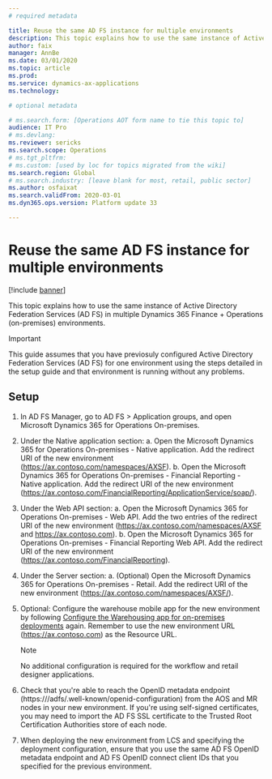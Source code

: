 ```yaml
---
# required metadata

title: Reuse the same AD FS instance for multiple environments
description: This topic explains how to use the same instance of Active Directory Federation Services (AD FS) in multiple Dynamics 365 Finance + Operations (on-premises) environments.
author: faix
manager: AnnBe
ms.date: 03/01/2020
ms.topic: article
ms.prod: 
ms.service: dynamics-ax-applications
ms.technology: 

# optional metadata

# ms.search.form: [Operations AOT form name to tie this topic to]
audience: IT Pro
# ms.devlang: 
ms.reviewer: sericks
ms.search.scope: Operations
# ms.tgt_pltfrm: 
# ms.custom: [used by loc for topics migrated from the wiki]
ms.search.region: Global
# ms.search.industry: [leave blank for most, retail, public sector]
ms.author: osfaixat
ms.search.validFrom: 2020-03-01 
ms.dyn365.ops.version: Platform update 33 

---
```


# Reuse the same AD FS instance for multiple environments

[!include [banner](../includes/banner.md)]

This topic explains how to use the same instance of Active Directory Federation Services (AD FS) in multiple Dynamics 365 Finance + Operations (on-premises) environments.

>[!IMPORTANT]
> This guide assumes that you have previosuly configured Active Directory Federation Services (AD FS) for one environment using the steps detailed in the setup guide and that environment is running without any problems.

## Setup

1.  In AD FS Manager, go to AD FS > Application groups, and open Microsoft Dynamics 365 for Operations On-premises.
2.  Under the Native application section:
    a.  Open the Microsoft Dynamics 365 for Operations On-premises - Native application. Add the redirect URI of the new environment (https://ax.contoso.com/namespaces/AXSF).
    b.  Open the Microsoft Dynamics 365 for Operations On-premises - Financial Reporting - Native application. Add the redirect URI of the new environment (https://ax.contoso.com/FinancialReporting/ApplicationService/soap/).
3.  Under the Web API section:
    a.	Open the Microsoft Dynamics 365 for Operations On-premises - Web API. Add the two entries of the redirect URI of the new environment (https://ax.contoso.com/namespaces/AXSF and https://ax.contoso.com).
    b.  Open the Microsoft Dynamics 365 for Operations On-premises - Financial Reporting Web API. Add the redirect URI of the new environment (https://ax.contoso.com/FinancialReporting).
4.  Under the Server section:
    a.  (Optional) Open the Microsoft Dynamics 365 for Operations On-premises - Retail. Add the redirect URI of the new environment (https://ax.contoso.com/namespaces/AXSF/).
5.  Optional: Configure the warehouse mobile app for the new environment by following [Configure the Warehousing app for on-premises deployments](./warehousing-for-on-premise-deployments.md) again. Remember to use the new environment URL (https://ax.contoso.com) as the Resource URL.

    >[!Note]
    > No additional configuration is required for the workflow and retail designer applications.

6.  Check that you're able to reach the OpenID metadata endpoint (https://<adfs-dns-name>/adfs/.well-known/openid-configuration) from the AOS and MR nodes in your new environment. If you're using self-signed certificates, you may need to import the AD FS SSL certificate to the Trusted Root Certification Authorities store of each node. 
7.  When deploying the new environment from LCS and specifying the deployment configuration, ensure that you use the same AD FS OpenID metadata endpoint and AD FS OpenID connect client IDs that you specified for the previous environment. 

